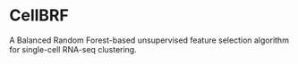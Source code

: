 # CellBRF
A Balanced Random Forest-based unsupervised feature selection algorithm for single-cell RNA-seq clustering.
